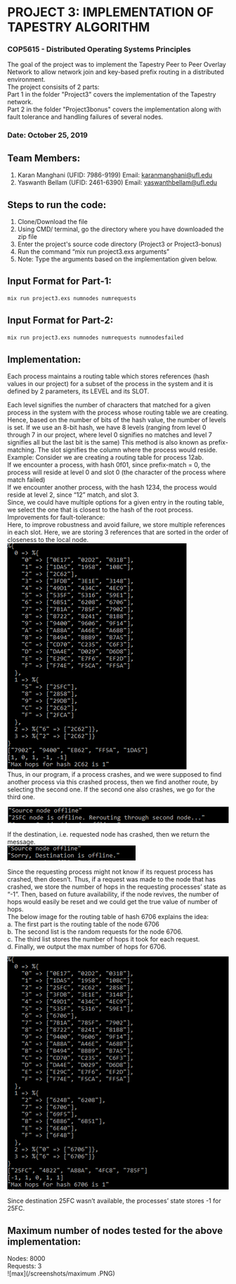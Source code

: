 
# PROJECT 3:  IMPLEMENTATION OF TAPESTRY  ALGORITHM

### COP5615 - Distributed Operating Systems Principles

The goal of the project was to implement the Tapestry Peer to Peer Overlay Network to allow network join and key-based prefix routing in a distributed environment.  
The project consisits of 2 parts:  
Part 1 in the folder "Project3" covers the implementation of the Tapestry network.  
Part 2 in the folder "Project3bonus" covers the implementation along with fault tolerance and handling failures of several nodes.  

### Date: October 25, 2019

## Team Members:
1.	Karan Manghani (UFID: 7986-9199) Email: karanmanghani@ufl.edu
2.	Yaswanth Bellam (UFID: 2461-6390) Email: yaswanthbellam@ufl.edu

## Steps to run the code: 
1.	Clone/Download the file
2.	Using CMD/ terminal, go the directory where you have downloaded the zip file
3.	Enter the project's source code directory (Project3 or Project3-bonus)
4.	Run the command “mix run project3.exs arguments”
5.	Note: Type the arguments based on the implementation given below.

## Input Format for Part-1: 
```sh
mix run project3.exs numnodes numrequests 
```

## Input Format for Part-2: 
```sh
mix run project3.exs numnodes numrequests numnodesfailed
```

## Implementation: 

Each process maintains a routing table which stores references (hash values in our project) for a subset of the process in the system and it is defined by 2 parameters, its LEVEL and its SLOT.    

Each level signifies the number of characters that matched for a given process in the system with the process whose routing table we are creating. Hence, based on the number of bits of the hash value, the number of levels is set.  If we use an 8-bit hash, we have 8 levels (ranging from level 0 through 7 in our project, where level 0 signifies no matches and level 7 signifies all but the last bit is the same) This method is also known as prefix-matching.   The slot signifies the column where the process would reside.  
Example: Consider we are creating a routing table for process 12ab.  
If we encounter a process, with hash 0f01, since prefix-match = 0, the process will reside at level 0 and slot 0 (the character of the process where match failed)  
If we encounter another process, with the hash 1234, the process would reside at level 2, since “12” match, and slot 3.  
Since, we could have multiple options for a given entry in the routing table, we select the one that is closest to the hash of the root process.  
Improvements for fault-tolerance:  
Here, to improve robustness and avoid failure, we store multiple references in each slot. Here, we are storing 3 references that are sorted in the order of closeness to the local node.   
![nodes-image](/screenshots/2c62.PNG)  
Thus, in our program, if a process crashes, and we were supposed to find another process via this crashed process, then we find another route, by selecting the second one. If the second one also crashes, we go for the third one.

![rerouting](/screenshots/rerouting.PNG)  

If the destination, i.e. requested node has crashed, then we return the message.  
![dest](/screenshots/dest.PNG)  


Since the requesting process might not know if its request process has crashed, then doesn’t. Thus, if a request was made to the node that has crashed, we store the number of hops in the requesting processes’ state as “-1”.    Then, based on future availability, if the node revives, the number of hops would easily be reset and we could get the true value of number of hops.  
The below image for the routing table of hash 6706 explains the idea:  
a.	The first part is the routing table of the node 6706  
b.	The second list is the random requests for the node 6706.  
c.	The third list stores the number of hops it took for each request.   
d.	Finally, we output the max number of hops for 6706.  

![25fc](/screenshots/25fc.PNG)  


Since destination 25FC wasn’t available, the processes’ state stores -1 for 25FC.  


## Maximum number of nodes tested for the above implementation:  
Nodes: 8000  
Requests: 3  
![max](/screenshots/maximum .PNG)  

